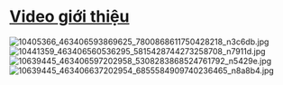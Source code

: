 # **[Video giới thiệu](https://youtu.be/BfxxXleWMk8)**
![10405366_463406593869625_7800868611750428218_n3c6db.jpg](http://s2.upanh123.com/2017/02/20/10405366_463406593869625_7800868611750428218_n3c6db.jpg)
![10441359_463406560536295_5815428744273258708_n7911d.jpg](http://s2.upanh123.com/2017/02/20/10441359_463406560536295_5815428744273258708_n7911d.jpg)
![10639445_463406597202958_5308283868524761792_n5429e.jpg](http://s2.upanh123.com/2017/02/20/10639445_463406597202958_5308283868524761792_n5429e.jpg)
![10639445_463406637202954_6855584909740236465_n8a8b4.jpg](http://s2.upanh123.com/2017/02/20/10639445_463406637202954_6855584909740236465_n8a8b4.jpg)
